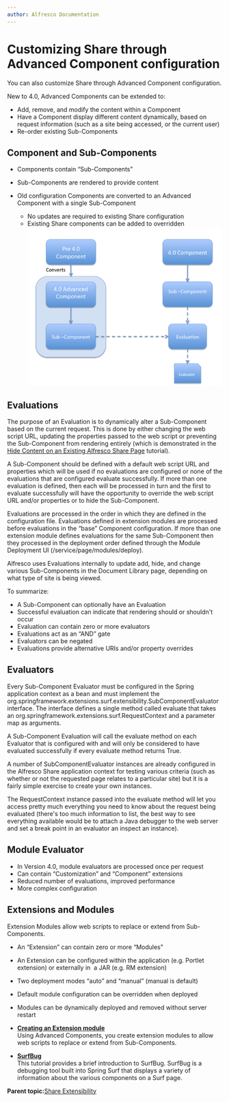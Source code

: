 ```yaml
---
author: Alfresco Documentation
---
```


# Customizing Share through Advanced Component configuration

You can also customize Share through Advanced Component configuration.

New to 4.0, Advanced Components can be extended to:

-   Add, remove, and modify the content within a Component
-   Have a Component display different content dynamically, based on request information \(such as a site being accessed, or the current user\)
-   Re-order existing Sub-Components

## Component and Sub-Components

-   Components contain “Sub-Components”
-   Sub-Components are rendered to provide content
-   Old configuration Components are converted to an Advanced Component with a single Sub-Component

    -   No updates are required to existing Share configuration
    -   Existing Share components can be added to overridden
    ![](../images/surf-component-diagram.png)


## Evaluations

The purpose of an Evaluation is to dynamically alter a Sub-Component based on the current request. This is done by either changing the web script URL, updating the properties passed to the web script or preventing the Sub-Component from rendering entirely \(which is demonstrated in the [Hide Content on an Existing Alfresco Share Page](../tasks/tu-40-hide-content.md) tutorial\).

A Sub-Component should be defined with a default web script URL and properties which will be used if no evaluations are configured or none of the evaluations that are configured evaluate successfully. If more than one evaluation is defined, then each will be processed in turn and the first to evaluate successfully will have the opportunity to override the web script URL and/or properties or to hide the Sub-Component.

Evaluations are processed in the order in which they are defined in the configuration file. Evaluations defined in extension modules are processed before evaluations in the “base” Component configuration. If more than one extension module defines evaluations for the same Sub-Component then they processed in the deployment order defined through the Module Deployment UI \(/service/page/modules/deploy\).

Alfresco uses Evaluations internally to update add, hide, and change various Sub-Components in the Document Library page, depending on what type of site is being viewed.

To summarize:

-   A Sub-Component can optionally have an Evaluation
-   Successful evaluation can indicate that rendering should or shouldn't occur
-   Evaluation can contain zero or more evaluators
-   Evaluations act as an “AND” gate
-   Evaluators can be negated
-   Evaluations provide alternative URIs and/or property overrides

## Evaluators

Every Sub-Component Evaluator must be configured in the Spring application context as a bean and must implement the org.springframework.extensions.surf.extensibility.SubComponentEvaluator interface. The interface defines a single method called evaluate that takes an org.springframework.extensions.surf.RequestContext and a parameter map as arguments.

A Sub-Component Evaluation will call the evaluate method on each Evaluator that is configured with and will only be considered to have evaluated successfully if every evaluate method returns True.

A number of SubComponentEvaluator instances are already configured in the Alfresco Share application context for testing various criteria \(such as whether or not the requested page relates to a particular site\) but it is a fairly simple exercise to create your own instances.

The RequestContext instance passed into the evaluate method will let you access pretty much everything you need to know about the request being evaluated \(there's too much information to list, the best way to see everything available would be to attach a Java debugger to the web server and set a break point in an evaluator an inspect an instance\).

## Module Evaluator

-   In Version 4.0, module evaluators are processed once per request
-   Can contain “Customization” and “Component” extensions
-   Reduced number of evaluations, improved performance
-   More complex configuration

## Extensions and Modules

Extension Modules allow web scripts to replace or extend from Sub-Components.

-   An “Extension” can contain zero or more “Modules”
-   An Extension can be configured within the application \(e.g. Portlet extension\) or externally in  a JAR \(e.g. RM extension\)
-   Two deployment modes “auto” and “manual” \(manual is default\)
-   Default module configuration can be overridden when deployed
-   Modules can be dynamically deployed and removed without server restart

-   **[Creating an Extension module](../tasks/Create-a-Model.md)**  
Using Advanced Components, you create extension modules to allow web scripts to replace or extend from Sub-Components.
-   **[SurfBug](../concepts/Surf_v4_surfbug.md)**  
This tutorial provides a brief introduction to SurfBug. SurfBug is a debugging tool built into Spring Surf that displays a variety of information about the various components on a Surf page.

**Parent topic:**[Share Extensibility](../concepts/Share-Extensibility-Intro.md)

